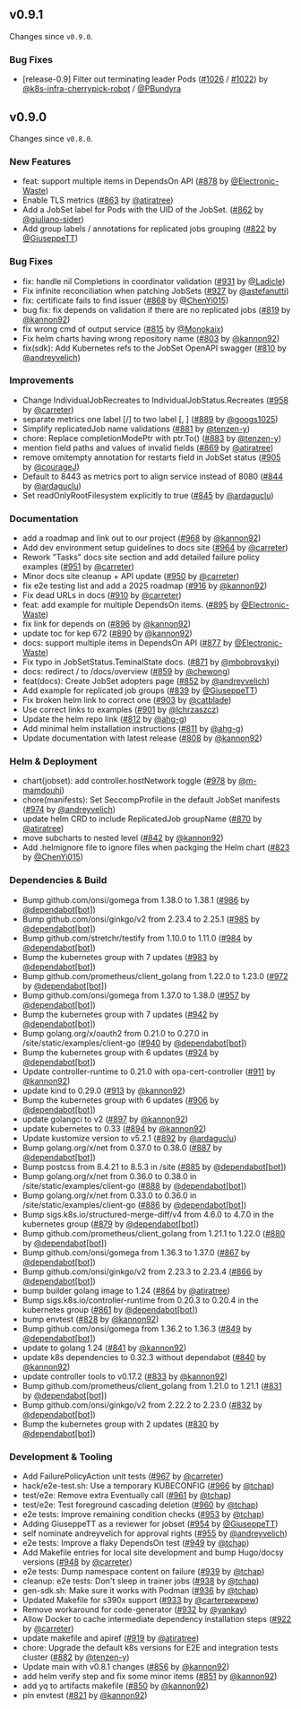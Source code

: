 ## v0.9.1

Changes since `v0.9.0`.

### Bug Fixes

- \[release-0.9\] Filter out terminating leader Pods ([#1026](https://github.com/kubernetes-sigs/jobset/pull/1026) / [#1022](https://github.com/kubernetes-sigs/jobset/pull/1022)) by [@k8s-infra-cherrypick-robot](https://github.com/k8s-infra-cherrypick-robot) / [@PBundyra](https://github.com/PBundyra)

## v0.9.0

Changes since `v0.8.0`.

### New Features

- feat: support multiple items in DependsOn API ([#878](https://github.com/kubernetes-sigs/jobset/pull/878) by [@Electronic-Waste](https://github.com/Electronic-Waste))
- Enable TLS metrics ([#863](https://github.com/kubernetes-sigs/jobset/pull/863) by [@atiratree](https://github.com/atiratree))
- Add a JobSet label for Pods with the UID of the JobSet. ([#862](https://github.com/kubernetes-sigs/jobset/pull/862) by [@giuliano-sider](https://github.com/giuliano-sider))
- Add group labels / annotations for replicated jobs grouping ([#822](https://github.com/kubernetes-sigs/jobset/pull/822) by [@GiuseppeTT](https://github.com/GiuseppeTT))

### Bug Fixes

- fix: handle nil Completions in coordinator validation ([#931](https://github.com/kubernetes-sigs/jobset/pull/931) by [@Ladicle](https://github.com/Ladicle))
- Fix infinite reconciliation when patching JobSets ([#927](https://github.com/kubernetes-sigs/jobset/pull/927) by [@astefanutti](https://github.com/astefanutti))
- fix: certificate fails to find issuer ([#868](https://github.com/kubernetes-sigs/jobset/pull/868) by [@ChenYi015](https://github.com/ChenYi015))
- bug fix: fix depends on validation if there are no replicated jobs ([#819](https://github.com/kubernetes-sigs/jobset/pull/819) by [@kannon92](https://github.com/kannon92))
- fix wrong cmd of output service ([#815](https://github.com/kubernetes-sigs/jobset/pull/815) by [@Monokaix](https://github.com/Monokaix))
- Fix helm charts having wrong repository name ([#803](https://github.com/kubernetes-sigs/jobset/pull/803) by [@kannon92](https://github.com/kannon92))
- fix(sdk): Add Kubernetes refs to the JobSet OpenAPI swagger ([#810](https://github.com/kubernetes-sigs/jobset/pull/810) by [@andreyvelich](https://github.com/andreyvelich))

### Improvements

- Change IndividualJobRecreates to IndividualJobStatus.Recreates ([#958](https://github.com/kubernetes-sigs/jobset/pull/958) by [@carreter](https://github.com/carreter))
- separate metrics one label [<name>/<namespace>] to two label [<name>, <namespace>] ([#889](https://github.com/kubernetes-sigs/jobset/pull/889) by [@googs1025](https://github.com/googs1025))
- Simplify replicatedJob name validations ([#881](https://github.com/kubernetes-sigs/jobset/pull/881) by [@tenzen-y](https://github.com/tenzen-y))
- chore: Replace completionModePtr with ptr.To() ([#883](https://github.com/kubernetes-sigs/jobset/pull/883) by [@tenzen-y](https://github.com/tenzen-y))
- mention field paths and values of invalid fields ([#869](https://github.com/kubernetes-sigs/jobset/pull/869) by [@atiratree](https://github.com/atiratree))
- remove omitempty annotation for restarts field in JobSet status ([#905](https://github.com/kubernetes-sigs/jobset/pull/905) by [@courageJ](https://github.com/courageJ))
- Default to 8443 as metrics port to align service instead of 8080 ([#844](https://github.com/kubernetes-sigs/jobset/pull/844) by [@ardaguclu](https://github.com/ardaguclu))
- Set readOnlyRootFilesystem explicitly to true ([#845](https://github.com/kubernetes-sigs/jobset/pull/845) by [@ardaguclu](https://github.com/ardaguclu))

### Documentation

- add a roadmap and link out to our project ([#968](https://github.com/kubernetes-sigs/jobset/pull/968) by [@kannon92](https://github.com/kannon92))
- Add dev environment setup guidelines to docs site ([#964](https://github.com/kubernetes-sigs/jobset/pull/964) by [@carreter](https://github.com/carreter))
- Rework "Tasks" docs site section and add detailed failure policy examples ([#951](https://github.com/kubernetes-sigs/jobset/pull/951) by [@carreter](https://github.com/carreter))
- Minor docs site cleanup + API update ([#950](https://github.com/kubernetes-sigs/jobset/pull/950) by [@carreter](https://github.com/carreter))
- fix e2e testing list and add a 2025 roadmap ([#916](https://github.com/kubernetes-sigs/jobset/pull/916) by [@kannon92](https://github.com/kannon92))
- Fix dead URLs in docs ([#910](https://github.com/kubernetes-sigs/jobset/pull/910) by [@carreter](https://github.com/carreter))
- feat: add example for multiple DependsOn items. ([#895](https://github.com/kubernetes-sigs/jobset/pull/895) by [@Electronic-Waste](https://github.com/Electronic-Waste))
- fix link for depends on ([#896](https://github.com/kubernetes-sigs/jobset/pull/896) by [@kannon92](https://github.com/kannon92))
- update toc for kep 672 ([#890](https://github.com/kubernetes-sigs/jobset/pull/890) by [@kannon92](https://github.com/kannon92))
- docs: support multiple items in DependsOn API ([#877](https://github.com/kubernetes-sigs/jobset/pull/877) by [@Electronic-Waste](https://github.com/Electronic-Waste))
- Fix typo in JobSetStatus.TeminalState docs. ([#871](https://github.com/kubernetes-sigs/jobset/pull/871) by [@mbobrovskyi](https://github.com/mbobrovskyi))
- docs: redirect / to /docs/overview ([#859](https://github.com/kubernetes-sigs/jobset/pull/859) by [@chewong](https://github.com/chewong))
- feat(docs): Create JobSet adopters page ([#852](https://github.com/kubernetes-sigs/jobset/pull/852) by [@andreyvelich](https://github.com/andreyvelich))
- Add example for replicated job groups ([#839](https://github.com/kubernetes-sigs/jobset/pull/839) by [@GiuseppeTT](https://github.com/GiuseppeTT))
- Fix broken helm link to correct one ([#903](https://github.com/kubernetes-sigs/jobset/pull/903) by [@catblade](https://github.com/catblade))
- Use correct links to examples ([#901](https://github.com/kubernetes-sigs/jobset/pull/901) by [@lchrzaszcz](https://github.com/lchrzaszcz))
- Update the helm repo link ([#812](https://github.com/kubernetes-sigs/jobset/pull/812) by [@ahg-g](https://github.com/ahg-g))
- Add minimal helm installation instructions ([#811](https://github.com/kubernetes-sigs/jobset/pull/811) by [@ahg-g](https://github.com/ahg-g))
- Update documentation with latest release ([#808](https://github.com/kubernetes-sigs/jobset/pull/808) by [@kannon92](https://github.com/kannon92))

### Helm & Deployment

- chart(jobset): add controller.hostNetwork toggle ([#978](https://github.com/kubernetes-sigs/jobset/pull/978) by [@m-mamdouhi](https://github.com/m-mamdouhi))
- chore(manifests): Set SeccompProfile in the default JobSet manifests ([#974](https://github.com/kubernetes-sigs/jobset/pull/974) by [@andreyvelich](https://github.com/andreyvelich))
- update helm CRD to include ReplicatedJob groupName ([#870](https://github.com/kubernetes-sigs/jobset/pull/870) by [@atiratree](https://github.com/atiratree))
- move subcharts to nested level ([#842](https://github.com/kubernetes-sigs/jobset/pull/842) by [@kannon92](https://github.com/kannon92))
- Add .helmignore file to ignore files when packging the Helm chart ([#823](https://github.com/kubernetes-sigs/jobset/pull/823) by [@ChenYi015](https://github.com/ChenYi015))

### Dependencies & Build

- Bump github.com/onsi/gomega from 1.38.0 to 1.38.1 ([#986](https://github.com/kubernetes-sigs/jobset/pull/986) by [@dependabot[bot]](https://github.com/apps/dependabot))
- Bump github.com/onsi/ginkgo/v2 from 2.23.4 to 2.25.1 ([#985](https://github.com/kubernetes-sigs/jobset/pull/985) by [@dependabot[bot]](https://github.com/apps/dependabot))
- Bump github.com/stretchr/testify from 1.10.0 to 1.11.0 ([#984](https://github.com/kubernetes-sigs/jobset/pull/984) by [@dependabot[bot]](https://github.com/apps/dependabot))
- Bump the kubernetes group with 7 updates ([#983](https://github.com/kubernetes-sigs/jobset/pull/983) by [@dependabot[bot]](https://github.com/apps/dependabot))
- Bump github.com/prometheus/client_golang from 1.22.0 to 1.23.0 ([#972](https://github.com/kubernetes-sigs/jobset/pull/972) by [@dependabot[bot]](https://github.com/apps/dependabot))
- Bump github.com/onsi/gomega from 1.37.0 to 1.38.0 ([#957](https://github.com/kubernetes-sigs/jobset/pull/957) by [@dependabot[bot]](https://github.com/apps/dependabot))
- Bump the kubernetes group with 7 updates ([#942](https://github.com/kubernetes-sigs/jobset/pull/942) by [@dependabot[bot]](https://github.com/apps/dependabot))
- Bump golang.org/x/oauth2 from 0.21.0 to 0.27.0 in /site/static/examples/client-go ([#940](https://github.com/kubernetes-sigs/jobset/pull/940) by [@dependabot[bot]](https://github.com/apps/dependabot))
- Bump the kubernetes group with 6 updates ([#924](https://github.com/kubernetes-sigs/jobset/pull/924) by [@dependabot[bot]](https://github.com/apps/dependabot))
- Update controller-runtime to 0.21.0 with opa-cert-controller ([#911](https://github.com/kubernetes-sigs/jobset/pull/911) by [@kannon92](https://github.com/kannon92))
- update kind to 0.29.0 ([#913](https://github.com/kubernetes-sigs/jobset/pull/913) by [@kannon92](https://github.com/kannon92))
- Bump the kubernetes group with 6 updates ([#906](https://github.com/kubernetes-sigs/jobset/pull/906) by [@dependabot[bot]](https://github.com/apps/dependabot))
- update golangci to v2 ([#897](https://github.com/kubernetes-sigs/jobset/pull/897) by [@kannon92](https://github.com/kannon92))
- update kubernetes to 0.33 ([#894](https://github.com/kubernetes-sigs/jobset/pull/894) by [@kannon92](https://github.com/kannon92))
- Update kustomize version to v5.2.1 ([#892](https://github.com/kubernetes-sigs/jobset/pull/892) by [@ardaguclu](https://github.com/ardaguclu))
- Bump golang.org/x/net from 0.37.0 to 0.38.0 ([#887](https://github.com/kubernetes-sigs/jobset/pull/887) by [@dependabot[bot]](https://github.com/apps/dependabot))
- Bump postcss from 8.4.21 to 8.5.3 in /site ([#885](https://github.com/kubernetes-sigs/jobset/pull/885) by [@dependabot[bot]](https://github.com/apps/dependabot))
- Bump golang.org/x/net from 0.36.0 to 0.38.0 in /site/static/examples/client-go ([#888](https://github.com/kubernetes-sigs/jobset/pull/888) by [@dependabot[bot]](https://github.com/apps/dependabot))
- Bump golang.org/x/net from 0.33.0 to 0.36.0 in /site/static/examples/client-go ([#886](https://github.com/kubernetes-sigs/jobset/pull/886) by [@dependabot[bot]](https://github.com/apps/dependabot))
- Bump sigs.k8s.io/structured-merge-diff/v4 from 4.6.0 to 4.7.0 in the kubernetes group ([#879](https://github.com/kubernetes-sigs/jobset/pull/879) by [@dependabot[bot]](https://github.com/apps/dependabot))
- Bump github.com/prometheus/client_golang from 1.21.1 to 1.22.0 ([#880](https://github.com/kubernetes-sigs/jobset/pull/880) by [@dependabot[bot]](https://github.com/apps/dependabot))
- Bump github.com/onsi/gomega from 1.36.3 to 1.37.0 ([#867](https://github.com/kubernetes-sigs/jobset/pull/867) by [@dependabot[bot]](https://github.com/apps/dependabot))
- Bump github.com/onsi/ginkgo/v2 from 2.23.3 to 2.23.4 ([#866](https://github.com/kubernetes-sigs/jobset/pull/866) by [@dependabot[bot]](https://github.com/apps/dependabot))
- bump builder golang image to 1.24 ([#864](https://github.com/kubernetes-sigs/jobset/pull/864) by [@atiratree](https://github.com/atiratree))
- Bump sigs.k8s.io/controller-runtime from 0.20.3 to 0.20.4 in the kubernetes group ([#861](https://github.com/kubernetes-sigs/jobset/pull/861) by [@dependabot[bot]](https://github.com/apps/dependabot))
- bump envtest ([#828](https://github.com/kubernetes-sigs/jobset/pull/828) by [@kannon92](https://github.com/kannon92))
- Bump github.com/onsi/gomega from 1.36.2 to 1.36.3 ([#849](https://github.com/kubernetes-sigs/jobset/pull/849) by [@dependabot[bot]](https://github.com/apps/dependabot))
- update to golang 1.24 ([#841](https://github.com/kubernetes-sigs/jobset/pull/841) by [@kannon92](https://github.com/kannon92))
- update k8s dependencies to 0.32.3 without dependabot ([#840](https://github.com/kubernetes-sigs/jobset/pull/840) by [@kannon92](https://github.com/kannon92))
- update controller tools to v0.17.2 ([#833](https://github.com/kubernetes-sigs/jobset/pull/833) by [@kannon92](https://github.com/kannon92))
- Bump github.com/prometheus/client_golang from 1.21.0 to 1.21.1 ([#831](https://github.com/kubernetes-sigs/jobset/pull/831) by [@dependabot[bot]](https://github.com/apps/dependabot))
- Bump github.com/onsi/ginkgo/v2 from 2.22.2 to 2.23.0 ([#832](https://github.com/kubernetes-sigs/jobset/pull/832) by [@dependabot[bot]](https://github.com/apps/dependabot))
- Bump the kubernetes group with 2 updates ([#830](https://github.com/kubernetes-sigs/jobset/pull/830) by [@dependabot[bot]](https://github.com/apps/dependabot))

### Development & Tooling

- Add FailurePolicyAction unit tests ([#967](https://github.com/kubernetes-sigs/jobset/pull/967) by [@carreter](https://github.com/carreter))
- hack/e2e-test.sh: Use a temporary KUBECONFIG ([#966](https://github.com/kubernetes-sigs/jobset/pull/966) by [@tchap](https://github.com/tchap))
- test/e2e: Remove extra Eventually call ([#961](https://github.com/kubernetes-sigs/jobset/pull/961) by [@tchap](https://github.com/tchap))
- test/e2e: Test foreground cascading deletion ([#960](https://github.com/kubernetes-sigs/jobset/pull/960) by [@tchap](https://github.com/tchap))
- e2e tests: Improve remaining condition checks ([#953](https://github.com/kubernetes-sigs/jobset/pull/953) by [@tchap](https://github.com/tchap))
- Adding GiuseppeTT as a reviewer for jobset ([#954](https://github.com/kubernetes-sigs/jobset/pull/954) by [@GiuseppeTT](https://github.com/GiuseppeTT))
- self nominate andreyvelich for approval rights ([#955](https://github.com/kubernetes-sigs/jobset/pull/955) by [@andreyvelich](https://github.com/andreyvelich))
- e2e tests: Improve a flaky DependsOn test ([#949](https://github.com/kubernetes-sigs/jobset/pull/949) by [@tchap](https://github.com/tchap))
- Add Makefile entries for local site development and bump Hugo/docsy versions ([#948](https://github.com/kubernetes-sigs/jobset/pull/948) by [@carreter](https://github.com/carreter))
- e2e tests: Dump namespace content on failure ([#939](https://github.com/kubernetes-sigs/jobset/pull/939) by [@tchap](https://github.com/tchap))
- cleanup: e2e tests: Don't sleep in trainer jobs ([#938](https://github.com/kubernetes-sigs/jobset/pull/938) by [@tchap](https://github.com/tchap))
- gen-sdk.sh: Make sure it works with Podman ([#936](https://github.com/kubernetes-sigs/jobset/pull/936) by [@tchap](https://github.com/tchap))
- Updated Makefile for s390x support ([#933](https://github.com/kubernetes-sigs/jobset/pull/933) by [@carterpewpew](https://github.com/carterpewpew))
- Remove workaround for code-generator ([#932](https://github.com/kubernetes-sigs/jobset/pull/932) by [@yankay](https://github.com/yankay))
- Allow Docker to cache intermediate dependency installation steps ([#922](https://github.com/kubernetes-sigs/jobset/pull/922) by [@carreter](https://github.com/carreter))
- update makefile and apiref ([#919](https://github.com/kubernetes-sigs/jobset/pull/919) by [@atiratree](https://github.com/atiratree))
- chore: Upgrade the default k8s versions for E2E and integration tests cluster ([#882](https://github.com/kubernetes-sigs/jobset/pull/882) by [@tenzen-y](https://github.com/tenzen-y))
- Update main with v0.8.1 changes ([#856](https://github.com/kubernetes-sigs/jobset/pull/856) by [@kannon92](https://github.com/kannon92))
- add helm verify step and fix some minor items ([#851](https://github.com/kubernetes-sigs/jobset/pull/851) by [@kannon92](https://github.com/kannon92))
- add yq to artifacts makefile ([#850](https://github.com/kubernetes-sigs/jobset/pull/850) by [@kannon92](https://github.com/kannon92))
- pin envtest ([#821](https://github.com/kubernetes-sigs/jobset/pull/821) by [@kannon92](https://github.com/kannon92))
